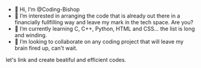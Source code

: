 - 👋 Hi, I’m @Coding-Bishop
- 👀 I’m interested in arranging the code that is already out there in a financially fullfilling way and leave my mark in the tech space. Are you?
- 🌱 I’m currently learning C, C++, Python, HTML and CSS... the list is long and winding.
- 💞️ I’m looking to collaborate on any coding project that will leave my brain fired up, can't wait.

let's link and create beatiful and efficient codes.

<!---
Coding-Bishop/Coding-Bishop is a ✨ special ✨ repository because its `README.md` (this file) appears on your GitHub profile.
You can click the Preview link to take a look at your changes.
--->
